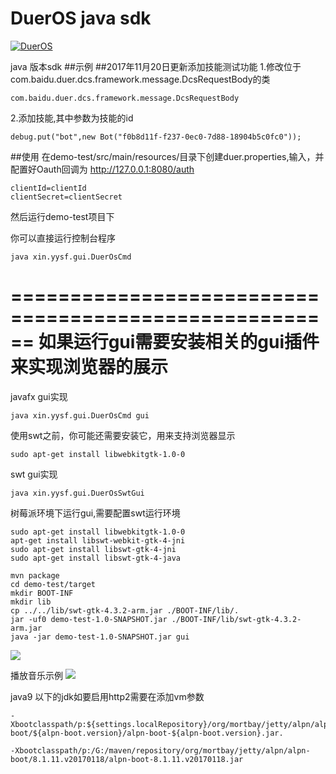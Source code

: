 # DuerOS java sdk

[![DuerOS](http://duer.bdstatic.com/saiya/dueros_static_79c1cb0828ef81e9863d87b7c5a154c2/statics/images//dumi/logo2.png)](http://duer.bdstatic.com)

java 版本sdk
##示例
##2017年11月20日更新添加技能测试功能
1.修改位于com.baidu.duer.dcs.framework.message.DcsRequestBody的类
```
com.baidu.duer.dcs.framework.message.DcsRequestBody
```
2.添加技能,其中参数为技能的id
```
debug.put("bot",new Bot("f0b8d11f-f237-0ec0-7d88-18904b5c0fc0"));
```
##使用
在demo-test/src/main/resources/目录下创建duer.properties,输入，并配置好Oauth回调为
http://127.0.0.1:8080/auth
```
clientId=clientId
clientSecret=clientSecret
```
然后运行demo-test项目下

你可以直接运行控制台程序
```
java xin.yysf.gui.DuerOsCmd
```



======================================================
如果运行gui需要安装相关的gui插件来实现浏览器的展示
======================================================
javafx gui实现
```
java xin.yysf.gui.DuerOsCmd gui
```
使用swt之前，你可能还需要安装它，用来支持浏览器显示
````
sudo apt-get install libwebkitgtk-1.0-0
````
swt gui实现
```
java xin.yysf.gui.DuerOsSwtGui
```
树莓派环境下运行gui,需要配置swt运行环境
````
sudo apt-get install libwebkitgtk-1.0-0
apt-get install libswt-webkit-gtk-4-jni 
sudo apt-get install libswt-gtk-4-jni
sudo apt-get install libswt-gtk-4-java

mvn package
cd demo-test/target
mkdir BOOT-INF
mkdir lib
cp ../../lib/swt-gtk-4.3.2-arm.jar ./BOOT-INF/lib/.
jar -uf0 demo-test-1.0-SNAPSHOT.jar ./BOOT-INF/lib/swt-gtk-4.3.2-arm.jar
java -jar demo-test-1.0-SNAPSHOT.jar gui
````


![](https://raw.githubusercontent.com/microxdd/dueros/master/duer/STEP1.jpg)

播放音乐示例
![](https://raw.githubusercontent.com/microxdd/dueros/master/duer/STEP2.jpg)

java9 以下的jdk如要启用http2需要在添加vm参数
```
-Xbootclasspath/p:${settings.localRepository}/org/mortbay/jetty/alpn/alpn-boot/${alpn-boot.version}/alpn-boot-${alpn-boot.version}.jar.
```
```
-Xbootclasspath/p:/G:/maven/repository/org/mortbay/jetty/alpn/alpn-boot/8.1.11.v20170118/alpn-boot-8.1.11.v20170118.jar
```
